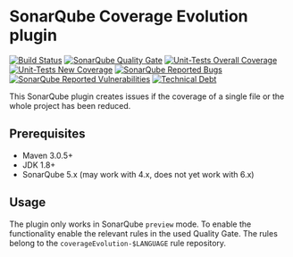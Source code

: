 # SonarQube Coverage Evolution plugin

[![Build Status](https://travis-ci.org/AmadeusITGroup/sonar-coverage-evolution.svg?branch=master)](https://travis-ci.org/AmadeusITGroup/sonar-coverage-evolution/branches)
[![SonarQube Quality Gate](https://sonarcloud.io/api/badges/gate?key=org.sonar:sonar-coverage-evolution-plugin&template=FLAT)](https://sonarcloud.io/dashboard?id=org.sonar%3Asonar-coverage-evolution-plugin)
[![Unit-Tests Overall Coverage](https://sonarcloud.io/api/badges/measure?key=org.sonar:sonar-coverage-evolution-plugin&metric=coverage&template=FLAT)](https://sonarcloud.io/dashboard?id=org.sonar%3Asonar-coverage-evolution-plugin)
[![Unit-Tests New Coverage](https://sonarcloud.io/api/badges/measure?key=org.sonar:sonar-coverage-evolution-plugin&metric=new_coverage&template=FLAT)](https://sonarcloud.io/dashboard?id=org.sonar%3Asonar-coverage-evolution-plugin)
[![SonarQube Reported Bugs](https://sonarcloud.io/api/badges/measure?key=org.sonar:sonar-coverage-evolution-plugin&metric=bugs&template=FLAT)](https://sonarcloud.io/dashboard?id=org.sonar%3Asonar-coverage-evolution-plugin)
[![SonarQube Reported Vulnerabilities](https://sonarcloud.io/api/badges/measure?key=org.sonar:sonar-coverage-evolution-plugin&metric=vulnerabilities&template=FLAT)](https://sonarcloud.io/dashboard?id=org.sonar%3Asonar-coverage-evolution-plugin)
[![Technical Debt](https://sonarcloud.io/api/badges/measure?key=org.sonar:sonar-coverage-evolution-plugin&metric=sqale_debt_ratio&template=FLAT)](https://sonarcloud.io/dashboard?id=org.sonar%3Asonar-coverage-evolution-plugin)


This SonarQube plugin creates issues if the coverage of a single file or the whole project has been reduced.

## Prerequisites
- Maven 3.0.5+
- JDK 1.8+
- SonarQube 5.x (may work with 4.x, does not yet work with 6.x)

## Usage

The plugin only works in SonarQube `preview` mode.
To enable the functionality enable the relevant rules in the used Quality Gate.
The rules belong to the `coverageEvolution-$LANGUAGE` rule repository.
